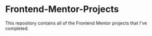 # Frontend-Mentor-Projects
This repository contains all of the Frontend Mentor projects that I've completed.
